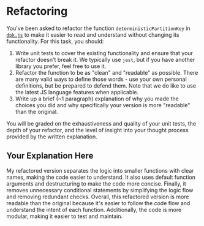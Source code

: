 # Refactoring

You've been asked to refactor the function `deterministicPartitionKey` in [`dpk.js`](dpk.js) to make it easier to read and understand without changing its functionality. For this task, you should:

1. Write unit tests to cover the existing functionality and ensure that your refactor doesn't break it. We typically use `jest`, but if you have another library you prefer, feel free to use it.
2. Refactor the function to be as "clean" and "readable" as possible. There are many valid ways to define those words - use your own personal definitions, but be prepared to defend them. Note that we do like to use the latest JS language features when applicable.
3. Write up a brief (~1 paragraph) explanation of why you made the choices you did and why specifically your version is more "readable" than the original.

You will be graded on the exhaustiveness and quality of your unit tests, the depth of your refactor, and the level of insight into your thought process provided by the written explanation.

## Your Explanation Here

My refactored version separates the logic into smaller functions with clear names, making the code easier to understand. It also uses default function arguments and destructuring to make the code more concise. Finally, it removes unnecessary conditional statements by simplifying the logic flow and removing redundant checks. Overall, this refactored version is more readable than the original because it's easier to follow the code flow and understand the intent of each function. Additionally, the code is more modular, making it easier to test and maintain.
